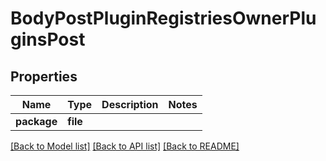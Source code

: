 # BodyPostPluginRegistriesOwnerPluginsPost

## Properties
Name | Type | Description | Notes
------------ | ------------- | ------------- | -------------
**package** | **file** |  | 

[[Back to Model list]](../README.md#documentation-for-models) [[Back to API list]](../README.md#documentation-for-api-endpoints) [[Back to README]](../README.md)


